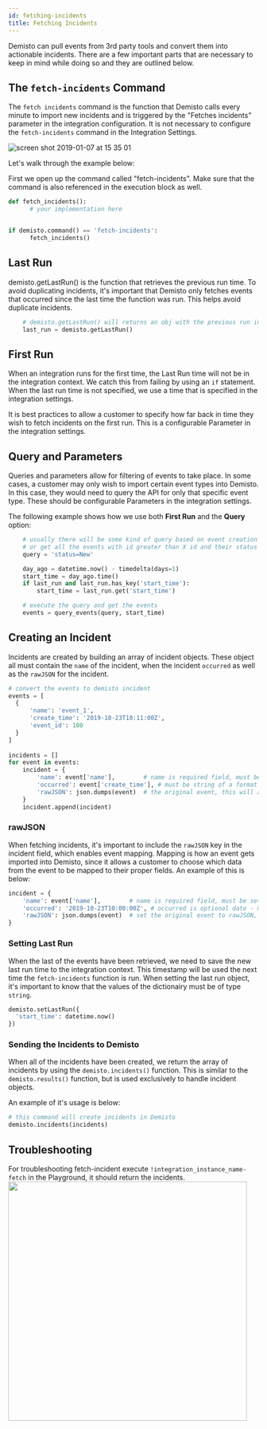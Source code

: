 ```yaml
---
id: fetching-incidents
title: Fetching Incidents
---
```


Demisto can pull events from 3rd party tools and convert them into actionable incidents. There are a few important parts that are necessary to keep in mind while doing so and they are outlined below.

## The `fetch-incidents` Command
The `fetch incidents` command is the function that Demisto calls every minute to import new incidents and is triggered by the "Fetches incidents" parameter in the integration configuration. It is not necessary to configure the `fetch-incidents` command in the Integration Settings.

![screen shot 2019-01-07 at 15 35 01](/doc_imgs/howtos/integrations/50771147-6aedb800-1292-11e9-833f-b5dd13e3507b.png)


Let's walk through the example below:

First we open up the command called "fetch-incidents". Make sure that the command is also referenced in the execution block as well.

```python
def fetch_incidents():
      # your implementation here


if demisto.command() == 'fetch-incidents':
      fetch_incidents()

```

## Last Run
demisto.getLastRun() is the function that retrieves the previous run time. To avoid duplicating incidents, it's important that Demisto only fetches events that occurred since the last time the function was run. This helps avoid duplicate incidents.

```python
    # demisto.getLastRun() will returns an obj with the previous run in it.
    last_run = demisto.getLastRun()
```

## First Run
When an integration runs for the first time, the Last Run time will not be in the integration context. We catch this from failing by using an ```if``` statement. When the last run time is not specified, we use a time that is specified in the integration settings.

It is best practices to allow a customer to specify how far back in time they wish to fetch incidents on the first run. This is a configurable Parameter in the integration settings.

## Query and Parameters

Queries and parameters allow for filtering of events to take place. In some cases, a customer may only wish to import certain event types into Demisto. In this case, they would need to query the API for only that specific event type. These should be configurable Parameters in the integration settings.

The following example shows how we use both **First Run** and the **Query** option:
```python
    # usually there will be some kind of query based on event creation date, 
    # or get all the events with id greater than X id and their status is New
    query = 'status=New'

    day_ago = datetime.now() - timedelta(days=1) 
    start_time = day_ago.time()
    if last_run and last_run.has_key('start_time'):
        start_time = last_run.get('start_time')

    # execute the query and get the events
    events = query_events(query, start_time)
```

## Creating an Incident
Incidents are created by building an array of incident objects. These object all must contain the ```name``` of the incident, when the incident ```occurred``` as well as the ```rawJSON``` for the incident.

```python
# convert the events to demisto incident 
events = [
  {
      'name': 'event_1',
      'create_time': '2019-10-23T10:11:00Z',
      'event_id': 100
  }
]
    
incidents = []
for event in events:
    incident = {
        'name': event['name'],        # name is required field, must be set
        'occurred': event['create_time'], # must be string of a format ISO8601
        'rawJSON': json.dumps(event)  # the original event, this will allow mapping of the event in the mapping stage. Don't forget to `json.dumps`
    }
    incident.append(incident)
```

### rawJSON
When fetching incidents, it's important to include the ```rawJSON``` key in the incident field, which enables event mapping. Mapping is how an event gets imported into Demisto, since it allows a customer to choose which data from the event to be mapped to their proper fields. An example of this is below:

```python
incident = {
    'name': event['name'],        # name is required field, must be set
    'occurred': '2019-10-23T10:00:00Z', # occurred is optional date - must be string of a format ISO8601
    'rawJSON': json.dumps(event)  # set the original event to rawJSON, this will allow mapping of the event. Don't forget to `json.dumps`
}
```

### Setting Last Run
When the last of the events have been retrieved, we need to save the new last run time to the integration context. This timestamp will be used the next time the ```fetch-incidents``` function is run.
When setting the last run object, it's important to know that the values of the dictionairy must be of type `string`.

```python
demisto.setLastRun({
  'start_time': datetime.now()
})
```
### Sending the Incidents to Demisto
When all of the incidents have been created, we return the array of incidents by using the ```demisto.incidents()``` function. This is similar to the ```demisto.results()``` function, but is used exclusively to handle incident objects.

An example of it's usage is below:

```python
# this command will create incidents in Demisto
demisto.incidents(incidents)
```

## Troubleshooting
For troubleshooting fetch-incident execute `!integration_instance_name-fetch` in the Playground, it should return the incidents.
<img src="/doc_imgs/howtos/integrations/70272523-0f34f300-17b1-11ea-89a0-e4e0e359f614.png" width="480"></img>


